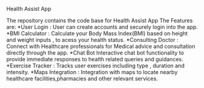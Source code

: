 Health Assist App 

The repository contains the code base for Health Assist App
The Features are:
  *User Login :
    User can create accounts and securely login into the app.
  *BMI Calculator :
    Calculate your Body Mass Index(BMI) based on height and weight inputs ,
    to acess your health status.
  *Consulting Doctor :
    Connect with Healthcare professionals for Medical advice and consultation directly through the app.
  *Chat Bot
    Interactive chat bot functionality to provide immediate responses to health related queries and guidances.
  *Exercise Tracker :
    Tracks user exercises including type , duration and intensity.
  *Maps Integration :
    Integration with maps to locate nearby healthcare facilities,pharmacies and other relevant services.
